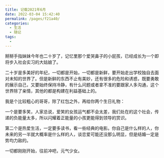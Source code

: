 ```yaml
---
title: 记载2021年6月
date: 2022-03-04 15:42:40
permalink: /pages/f21a40/
categories:
  - 生活
  - 随记
tags:
  - 
---
```

掰掰手指妹妹今年也二十岁了，记忆里那个爱哭鼻子的小屁孩，已经成长为一个即将步入社会实习的大姑娘了。

二十岁是多美好的年纪，一切都是开始，一切都是新鲜，要开始走出学校独自去面对未知的世界了。但是新鲜的东西不止有美妙，还有很多的危险和诱惑，既要勇敢的展示自己，又要始终保持冷静，有什么问题或者拿不准的要跟家人多沟通，这个世界除了亲情，其他的都是构建在利益基础上的。

我是个比较粗心的哥哥，除了红包之外，再给你两个生日礼物：

一个是要多笑，人家总说，爱笑的女孩运气都不会太差，我们处在的这个社会，传递的负能量太多，所以闪耀着正能量的小孩更能得到领导的赏识。

第二个是热爱生活，一定要多读书，看一些经典的电影。你自己是什么样的人，你未来的另一半就大概率是什么样的人，谈恋爱可能还没那么明显，但是结婚一定是势均力敌的。

一切都刚刚开始，往前冲吧，元气少女。


